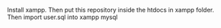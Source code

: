 Install xampp. 
Then put this repository inside the htdocs in xampp folder. 
Then import user.sql into xampp mysql
